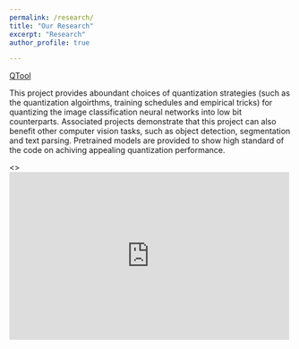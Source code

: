 ```yaml
---
permalink: /research/
title: "Our Research"
excerpt: "Research"
author_profile: true

---
```


[QTool](https://github.com/bohanzhuang/model-quantization)

This project provides aboundant choices of quantization strategies (such as the quantization algoirthms, training schedules and empirical tricks) for quantizing the image classification neural networks into low bit counterparts. Associated projects demonstrate that this project can also benefit other computer vision tasks, such as object detection, segmentation and text parsing. Pretrained models are provided to show high standard of the code on achiving appealing quantization performance.


<> <iframe width="500" height="300" src="https://www.youtube.com/embed/fXuYTED14eE" title="YouTube video player" frameborder="0" allow="accelerometer; autoplay; clipboard-write; encrypted-media; gyroscope; picture-in-picture" allowfullscreen></iframe>



